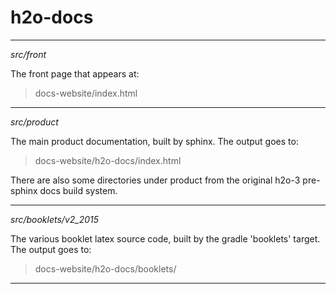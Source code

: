 # h2o-docs

---

*src/front*   

The front page that appears at:

> docs-website/index.html

---

*src/product*   

The main product documentation, built by sphinx.
The output goes to:

> docs-website/h2o-docs/index.html

There are also some directories under product from the original h2o-3 pre-sphinx docs build system.

---

*src/booklets/v2_2015*

The various booklet latex source code, built by the gradle 'booklets' target.  The output goes to:

> docs-website/h2o-docs/booklets/

---
